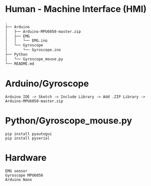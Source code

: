 # Human - Machine Interface (HMI)
```bash
.
├── Arduino
│   ├── Arduino-MPU6050-master.zip
│   ├── EMG
│   │   └── EMG.ino
│   └── Gyroscope
│       └── Gyroscope.ino
├── Python
│   └── Gyroscope_mouse.py
└── README.md
```
  # Arduino/Gyroscope
    Arduino IDE -> Sketch -> Include Library -> Add .ZIP Library -> Arduino-MPU6050-master.zip
  # Python/Gyroscope_mouse.py
    pip install pyautogui
    pip install pyserial
  # Hardware
    EMG sensor
    Gyroscope MPU6050
    Arduino Nano
